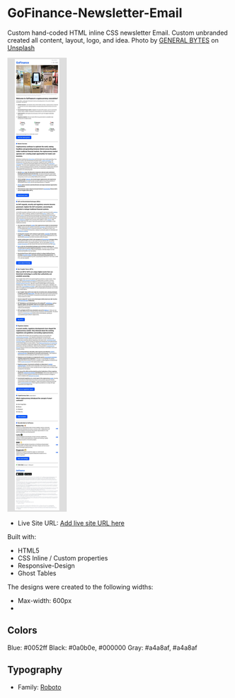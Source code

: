 # GoFinance-Newsletter-Email
Custom hand-coded HTML inline CSS newsletter Email.
Custom unbranded created all content, layout, logo, and idea. 
Photo by <a href="https://unsplash.com/de/@generalbytes?utm_content=creditCopyText&utm_medium=referral&utm_source=unsplash">GENERAL BYTES</a> on <a href="https://unsplash.com/de/fotos/ein-display-in-einem-geschaft-mit-einem-bitcoin-automaten-davor-n0TeMHrPJ38?utm_content=creditCopyText&utm_medium=referral&utm_source=unsplash">Unsplash</a>

![](email-preview-newsletter.jpeg)

- Live Site URL: [Add live site URL here](https://ryoshi1001.github.io/GoFinance-Newsletter-Email/)

Built with:
- HTML5 
- CSS Inline / Custom properties
- Responsive-Design
- Ghost Tables
  
The designs were created to the following widths:
- Max-width: 600px
- 
## Colors
Blue: #0052ff
Black: #0a0b0e, #000000
Gray: #a4a8af, #a4a8af

## Typography
- Family: [Roboto]([https://fonts.google.com/specimen/Be+Vietnam+Pro](https://fonts.google.com/specimen/Roboto))
